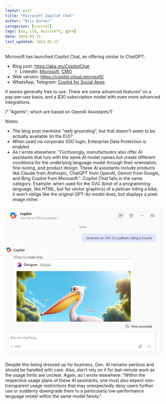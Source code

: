 ```yaml
---
layout: post
title: "Microsoft Copilot Chat"
author: "Nils Durner"
categories: [journal]
tags: [ai, llm, microsoft, gpt4]
date: 2024-01-15
last_updated: 2024-01-15
---
```


Microsoft has launched Copilot Chat, an offering similar to ChatGPT:
* Blog post: https://aka.ms/CopilotChat
    * LinkedIn: [Microsoft](https://www.linkedin.com/posts/microsoft_copilot-for-all-introducing-microsoft-365-activity-7285333478001324033-JL_E?utm_source=share&utm_medium=member_desktop), [CMO](https://www.linkedin.com/posts/jaredspa_ai-copilot-activity-7285362157456707584-Pktc?utm_source=share&utm_medium=member_desktop)
* Web version: https://copilot.cloud.microsoft/
* WhatsApp, Telegram: [Copilot for Social Apps](https://support.microsoft.com/en-us/topic/copilot-for-social-apps-43eb625d-eb25-4c72-a458-19842bf42212#:~:text=You%20can%20communicate%20with%20Copilot%20on%20WhatsApp%20in,Copilot%20by%20entering%20the%20phone%20number%20%2B1%20877-224-1042.)

It seems generally free to use. There are some advanced features¹ on a pay-per-use basis, and a $30 subscription model with even more advanced integrations.

(¹ "Agents"; which are based on OpenAI Assistants?)

Notes:

* The blog post mentions "web grounding", but that doesn't seem to be actually available (in the EU)?
* When used via corporate SSO login, Enterprise Data Protection is enabled
* As I wrote elsewhere: "Confusingly, manufacturers also offer AI assistants that lure with the same AI model names but create different conditions for the underlying language model through their orientation, fine-tuning, and product design. These AI assistants include products like Claude from Anthropic, ChatGPT from OpenAI, Gemini from Google, and Bing Copilot from Microsoft.". Copilot Chat falls in the same category. Example: when used for the SVG (kind-of a programming language, like HTML, but for vector graphics) of a pelican riding a bike, it won't oblige like the original GPT-4o model does, but displays a pixel image inline:

![Microsoft Copilot Chat screenshot: pelican on a bike](assets/img/microsoft-copilot-chat-pelican.png)

Despite this being dressed up for business, Gen. AI remains perilous and should be handled with care. Also, don't rely on it for last-minute work as the usage limits are unclear. Again, as I wrote elsewhere: "Within the respective usage plans of these AI assistants, one must also expect non-transparent usage restrictions that may unexpectedly deny users further use or suddenly downgrade them to a particularly low-performance language model within the same model family."